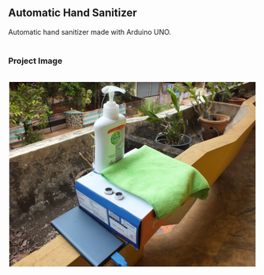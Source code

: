 ## Automatic Hand Sanitizer

Automatic hand sanitizer made with Arduino UNO.
<br>
<br>

### Project Image

<br>
<div style="display: flex; justify-content: space-around">
<img align="left" alt="Sanitizer" src="images/sanitizer.jpg" width="500px" />
</div>
